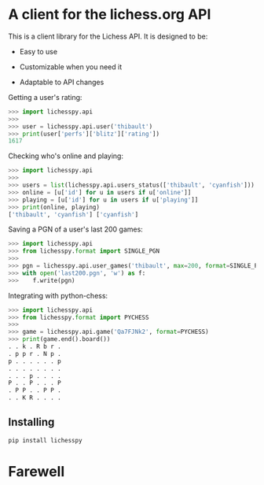 A client for the lichess.org API
================================================
This is a client library for the Lichess API.
It is designed to be:

* Easy to use

* Customizable when you need it

* Adaptable to API changes

Getting a user's rating:

```python
>>> import lichesspy.api
>>> 
>>> user = lichesspy.api.user('thibault')
>>> print(user['perfs']['blitz']['rating'])
1617
```
Checking who's online and playing:

```python
>>> import lichesspy.api
>>>
>>> users = list(lichesspy.api.users_status(['thibault', 'cyanfish']))
>>> online = [u['id'] for u in users if u['online']]
>>> playing = [u['id'] for u in users if u['playing']]
>>> print(online, playing)
['thibault', 'cyanfish'] ['cyanfish']
```

Saving a PGN of a user's last 200 games:

```python
>>> import lichesspy.api
>>> from lichesspy.format import SINGLE_PGN
>>> 
>>> pgn = lichesspy.api.user_games('thibault', max=200, format=SINGLE_PGN)
>>> with open('last200.pgn', 'w') as f:
>>>    f.write(pgn)
```

Integrating with python-chess:

```python
>>> import lichesspy.api
>>> from lichesspy.format import PYCHESS
>>> 
>>> game = lichesspy.api.game('Qa7FJNk2', format=PYCHESS)
>>> print(game.end().board())
. . k . R b r .
. p p r . N p .
p . . . . . . p
. . . . . . . .
. . . p . . . .
P . . P . . . P
. P P . . P P .
. . K R . . . .
```

Installing
----------
```shell
pip install lichesspy
```


# Farewell
